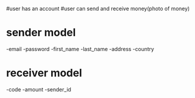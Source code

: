 #user has an account
#user can send and receive money(photo of money)


# sender model
  -email
  -password
  -first_name
  -last_name
  -address
  -country

# receiver model
   -code
   -amount
   -sender_id
